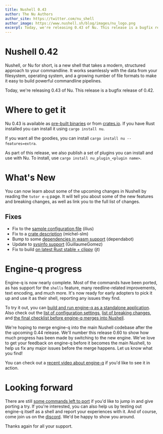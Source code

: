 ```yaml
---
title: Nushell 0.43
author: The Nu Authors
author_site: https://twitter.com/nu_shell
author_image: https://www.nushell.sh/blog/images/nu_logo.png
excerpt: Today, we're releasing 0.43 of Nu. This release is a bugfix release of 0.42.
---
```


# Nushell 0.42

Nushell, or Nu for short, is a new shell that takes a modern, structured approach to your commandline. It works seamlessly with the data from your filesystem, operating system, and a growing number of file formats to make it easy to build powerful commandline pipelines.

Today, we're releasing 0.43 of Nu. This release is a bugfix release of 0.42.

<!-- more -->

# Where to get it

Nu 0.43 is available as [pre-built binaries](https://github.com/nushell/nushell/releases/tag/0.43.0) or from [crates.io](https://crates.io/crates/nu). If you have Rust installed you can install it using `cargo install nu`.

If you want all the goodies, you can install `cargo install nu --features=extra`.

As part of this release, we also publish a set of plugins you can install and use with Nu. To install, use `cargo install nu_plugin_<plugin name>`.

# What's New

You can now learn about some of the upcoming changes in Nushell by reading the `tutor e-q` page. It will tell you about some of the new features and breaking changes, as well as link you to the full list of changes.

## Fixes

* Fix to the [sample configuration file](https://github.com/nushell/nushell/pull/4241) (ilius)
* Fix to a [crate description](https://github.com/nushell/nushell/pull/4247) (michel-slm)
* Bump to some [dependencies in wasm support](https://github.com/nushell/nushell/pull/4258) (dependabot)
* Update to [sysinfo support](https://github.com/nushell/nushell/pull/4261) (GuillaumeGomez)
* Fix to build [on latest Rust stable + clippy](https://github.com/nushell/nushell/pull/4262) (jt)

# Engine-q progress

Engine-q is now nearly complete. Most of the commands have been ported, as has support for the `shells` feature, many reedline-related improvements, text encoding, and much more. It's now ready for early adopters to pick it up and use it as their shell, reporting any issues they find.

To try it out, you can [build and run engine-q as a standalone application](https://github.com/nushell/engine-q). Also check out the [list of configuration settings](https://github.com/nushell/engine-q/issues/459), [list of breaking changes](https://github.com/nushell/engine-q/issues/522), and [the final checklist before engine-q merges into Nushell](https://github.com/nushell/engine-q/issues/735).

We're hoping to merge engine-q into the main Nushell codebase after the the upcoming 0.44 release. We'll number this release 0.60 to show how much progress has been made by switching to the new engine. We've love to get your feedback on engine-q before it becomes the main Nushell, to help us fix any major issues before the merge happens. Let us know what you find!

You can check out a [recent video about engine-q](https://www.youtube.com/watch?v=c18l_HPsOxs) if you'd like to see it in action.

# Looking forward

There are still [some commands left to port](https://github.com/nushell/engine-q/issues/242) if you'd like to jump in and give porting a try. If you're interested, you can also help us by testing out engine-q itself as a shell and report your experiences with it. And of course, come join us on the [discord](https://discord.gg/NtAbbGn). We'd be happy to show you around. 

Thanks again for all your support.